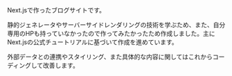 Next.jsで作ったブログサイトです。

静的ジェネレータやサーバーサイドレンダリングの技術を学ぶため、また、自分専用のHPも持っていなかったので作ってみたかったため作成しました。主にNext.jsの公式チュートリアルに基づいて作成を進めています。

外部データとの連携やスタイリング、また具体的な内容に関してはこれからコーディングして改善します。
